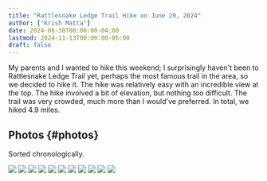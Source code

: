 ```yaml
---
title: "Rattlesnake Ledge Trail Hike on June 29, 2024"
author: ["Krish Matta"]
date: 2024-06-30T00:00:00-04:00
lastmod: 2024-11-13T00:00:00-05:00
draft: false
---
```


My parents and I wanted to hike this weekend; I surprisingly haven't been to Rattlesnake Ledge Trail yet, perhaps the most famous trail in the area, so we decided to hike it. The hike was relatively easy with an incredible view at the top. The hike involved a bit of elevation, but nothing too difficult. The trail was very crowded, much more than I would've preferred. In total, we hiked 4.9 miles.


## Photos {#photos}

Sorted chronologically.

![](/ox-hugo/6_29_2024_1.jpg)
![](/ox-hugo/6_29_2024_2.jpg)
![](/ox-hugo/6_29_2024_6.jpg)
![](/ox-hugo/6_29_2024_8.jpg)
![](/ox-hugo/6_29_2024_10.jpg)
![](/ox-hugo/6_29_2024_12.jpg)
![](/ox-hugo/6_29_2024_13.jpg)
![](/ox-hugo/6_29_2024_14.jpg)
![](/ox-hugo/6_29_2024_15.jpg)
![](/ox-hugo/6_29_2024_16.jpg)
![](/ox-hugo/6_29_2024_17.jpg)
